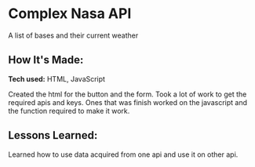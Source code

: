 # Complex Nasa API
A list of bases and their current weather


## How It's Made:

**Tech used:** HTML, JavaScript

Created the html for the button and the form. Took a lot of work to get the required apis and keys. Ones that was finish worked on the javascript and the function required to make it work.

## Lessons Learned:

Learned how to use data acquired from one api and use it on other api.
